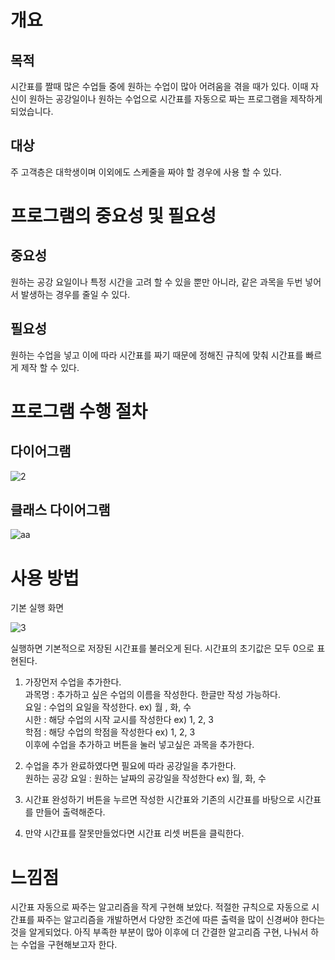 # 개요

## 목적
시간표를 짤때 많은 수업들 중에 원하는 수업이 많아 어려움을 겪을 때가 있다. 이때 자신이 원하는 공강일이나 원하는 수업으로 시간표를 자동으로 짜는 프로그램을 제작하게 되었습니다.
## 대상
주 고객층은 대학생이며 이외에도 스케줄을 짜야 할 경우에 사용 할 수 있다.

# 프로그램의 중요성 및 필요성

## 중요성
원하는 공강 요일이나 특정 시간을 고려 할 수 있을 뿐만 아니라, 같은 과목을 두번 넣어서 발생하는 경우를 줄일 수 있다.
## 필요성
원하는 수업을 넣고 이에 따라 시간표를 짜기 때문에 정해진 규칙에 맞춰 시간표를 빠르게 제작 할 수 있다.

# 프로그램 수행 절차

## 다이어그램
![2](https://github.com/user-attachments/assets/c3492fdc-5a1a-4721-bb52-1d4c01fe1241)

## 클래스 다이어그램
![aa](https://github.com/user-attachments/assets/7edafd01-de8a-46b7-8c15-1b895f57313d)


# 사용 방법
기본 실행 화면<br/>

![3](https://github.com/user-attachments/assets/2489b0ff-ae18-49b1-9ebe-62319495e6ca)<br/>

실행하면 기본적으로 저장된 시간표를 불러오게 된다. 시간표의 초기값은 모두 0으로 표현된다.

1. 가장먼저 수업을 추가한다.<br/>
과목명 : 추가하고 싶은 수업의 이름을 작성한다. 한글만 작성 가능하다.<br/>
요일 : 수업의 요일을 작성한다. ex) 월 , 화, 수<br/>
시한 : 해당 수업의 시작 교시를 작성한다 ex) 1, 2, 3<br/>
학점 : 해당 수업의 학점을 작성한다 ex) 1, 2, 3<br/>
이후에 수업을 추가하고 버튼을 눌러 넣고싶은 과목을 추가한다.

2. 수업을 추가 완료하였다면 필요에 따라 공강일을 추가한다.<br/>
원하는 공강 요일 : 원하는 날짜의 공강일을 작성한다 ex) 월, 화, 수<br/>

3. 시간표 완성하기 버튼을 누르면 작성한 시간표와 기존의 시간표를 바탕으로 시간표를 만들어 출력해준다.<br/>

4. 만약 시간표를 잘못만들었다면 시간표 리셋 버튼을 클릭한다.<br/>

# 느낌점
시간표 자동으로 짜주는 알고리즘을 작게 구현해 보았다. 적절한 규칙으로 자동으로 시간표를 짜주는 알고리즘을 개발하면서 다양한 조건에 따른 출력을 많이 신경써야 한다는 것을 알게되었다. 아직 부족한 부분이 많아 이후에 더 간결한 알고리즘 구현, 나눠서 하는 수업을 구현해보고자 한다.